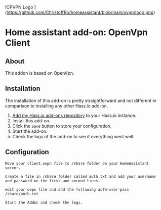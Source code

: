 




!OPVPN Logo ](https://github.com/ChristoffBo/homeassistant/blob/main/ovpn/logo.png)






# Home assistant add-on: OpenVpn Client


## About

This addon is based on OpenVpn.

## Installation

The installation of this add-on is pretty straightforward and not different in
comparison to installing any other Hass.io add-on.

1. [Add my Hass.io add-ons repository][repository] to your Hass.io instance.
1. Install this add-on.
1. Click the `Save` button to store your configuration.
1. Start the add-on.
1. Check the logs of the add-on to see if everything went well.


## Configuration

```
Move your client.ovpn file to /share folder on your HomeAssistant server.

Create a file in /share folder called auth.txt and add your username and password on the first and second lines.

edit your ovpn file and add the following auth-user-pass /share/auth.txt

Start the Addon and check the logs.
```



[repository]: https://github.com/ChristoffBo/homeassistant/
